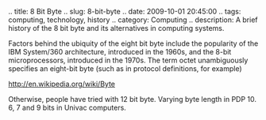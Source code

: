 .. title: 8 Bit Byte
.. slug: 8-bit-byte
.. date: 2009-10-01 20:45:00
.. tags: computing, technology, history
.. category: Computing
.. description: A brief history of the 8 bit byte and its alternatives in computing systems.

Factors behind the ubiquity of the eight bit byte include the popularity of the IBM System/360 architecture, introduced in the 1960s, and the 8-bit microprocessors, introduced in the 1970s. The term octet unambiguously specifies an eight-bit byte (such as in protocol definitions, for example)

http://en.wikipedia.org/wiki/Byte

Otherwise, people have tried with 12 bit byte. Varying byte length in PDP 10. 6, 7 and 9 bits in Univac computers.
